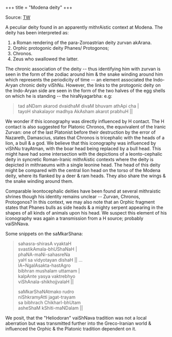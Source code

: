 +++
title = "Modena deity"
+++

Source: [TW](https://threadreaderapp.com/thread/1578587848394932224.html)


A peculiar deity found in an apparently mithrAistic context at Modena. The deity has been interpreted as: 

1. a Roman rendering of the para-Zoroastrian deity zurvan akArana. 
2. Orphic protogonic deity Phanes/ Protogonos; 
4. Chronos. 
3. Zeus who swallowed the latter. 
   
The chronic association of the deity -- thus identifying him with zurvan is seen in the form of the zodiac around him & the snake winding around him which represents the periodicity of time -- an element associated the Indo-Aryan chronic deity viShNu. However, the links to the protogonic deity on the Indo-Aryan side are seen in the form of the two halves of the egg shells on which he is standing -- the hiraNyagarbha: e.g:

> tad aNDam akarod dvaidhaM divaM bhuvam athApi cha |  
> tayoH shakalayor madhya AkAsham akarot prabhuH ||

We wonder if this iconography was directly influenced by H contact. The H contact is also suggested for Platonic Chronos, the equvivalent of the Iranic Zurvan: one of the last Platonist before their destruction by the error of Nazareth, Damascius, states that Chronos is tricephalic with the heads of a lion, a bull & a god. We believe that this iconography was influenced by viShNu trayAtman, with the boar head being replaced by a bull head. This might have had some intersection with the depictions of a leonto-cephalic deity in syncretic Roman-Iranic mithrAistic contexts where the deity is depicted in mithraeums with a single leonine head. The head of this deity might be compared with the central lion head on the torso of the Modena deity, where its flanked by a deer & ram heads. They also share the wings & the snake winding around them. 

Comparable leontocephalic deities have been found at several mithraistic shrines though his identity remains unclear -- Zurvan, Chronos, Protogonos? In this context, we may also note that an Orphic fragment states that Phanes bulls as side heads & a mighty serpent appearing in the shapes of all kinds of animals upon his head. We suspect this element of his iconography was again a transmission from a H source; probably vaiShNava. 

Some snippets on the saMkarShana:

> sahasra-shirasA vyaktaH  
> svastikAmala-bhUShaNaH |   
> phaNA-maNi-sahasreNa  
> yaH sa vidyotayan dishaH ||
> ...  
> lA~NgalAsakta-hastAgro  
> bibhran mushalam uttamam |  
> kalpAnte yasya vaktrebhyo  
> viShAnala-shikhojjvalaH ||  
> 
> saMkarShaNAtmako rudro  
> niShkramyAtti jagat-trayam  
> sa bibhrach ChikharI-bhUtam  
> asheShaM kShiti-maNDalam ||

We posit, that the "Heliodoran" vaiShNava tradition was not a local aberration but was transmitted further into the Greco-Iranian world & influenced the Orphic & the Platonic tradition dependent on it.
